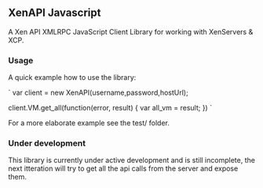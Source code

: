 ## XenAPI Javascript

A Xen API XMLRPC JavaScript Client Library for working with XenServers & XCP.

### Usage

A quick example how to use the library:

`
var client = new XenAPI(username,password,hostUrl);

client.VM.get_all(function(error, result) {
    var all_vm = result;
 })
`

For a more elaborate example see the test/ folder.

### Under development

This library is currently under active development and is still incomplete, the next itteration will try to get all the api calls from the server and expose them.